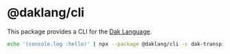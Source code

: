 # @daklang/cli

This package provides a CLI for the [Dak Language](https://www.daklang.com/).

```sh
echo '(console.log :hello)' | npx --package @daklang/cli -c dak-transpile
```
